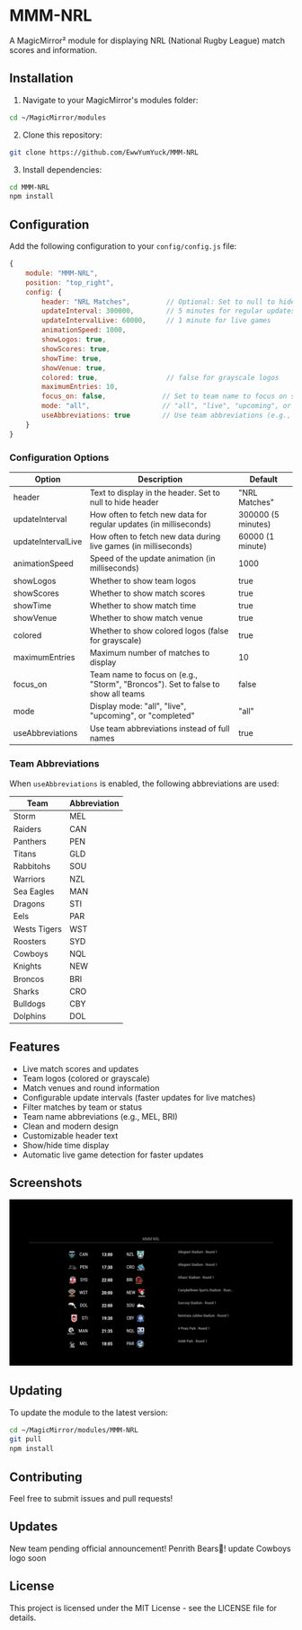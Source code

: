 # MMM-NRL

A MagicMirror² module for displaying NRL (National Rugby League) match scores and information.

## Installation

1. Navigate to your MagicMirror's modules folder:
```bash
cd ~/MagicMirror/modules
```

2. Clone this repository:
```bash
git clone https://github.com/EwwYumYuck/MMM-NRL
```

3. Install dependencies:
```bash
cd MMM-NRL
npm install
```

## Configuration

Add the following configuration to your `config/config.js` file:

```javascript
{
    module: "MMM-NRL",
    position: "top_right",
    config: {
        header: "NRL Matches",         // Optional: Set to null to hide header
        updateInterval: 300000,        // 5 minutes for regular updates
        updateIntervalLive: 60000,     // 1 minute for live games
        animationSpeed: 1000,
        showLogos: true,
        showScores: true,
        showTime: true,
        showVenue: true,
        colored: true,                 // false for grayscale logos
        maximumEntries: 10,
        focus_on: false,              // Set to team name to focus on specific team
        mode: "all",                  // "all", "live", "upcoming", or "completed"
        useAbbreviations: true        // Use team abbreviations (e.g., MEL, BRI)
    }
}
```

### Configuration Options

| Option             | Description                                                                                    | Default |
|--------------------|------------------------------------------------------------------------------------------------|---------|
| header             | Text to display in the header. Set to null to hide header                                      | "NRL Matches" |
| updateInterval     | How often to fetch new data for regular updates (in milliseconds)                              | 300000 (5 minutes) |
| updateIntervalLive | How often to fetch new data during live games (in milliseconds)                                | 60000 (1 minute) |
| animationSpeed     | Speed of the update animation (in milliseconds)                                                | 1000 |
| showLogos         | Whether to show team logos                                                                     | true |
| showScores        | Whether to show match scores                                                                   | true |
| showTime          | Whether to show match time                                                                     | true |
| showVenue         | Whether to show match venue                                                                    | true |
| colored           | Whether to show colored logos (false for grayscale)                                            | true |
| maximumEntries    | Maximum number of matches to display                                                           | 10 |
| focus_on          | Team name to focus on (e.g., "Storm", "Broncos"). Set to false to show all teams              | false |
| mode              | Display mode: "all", "live", "upcoming", or "completed"                                        | "all" |
| useAbbreviations  | Use team abbreviations instead of full names                                                   | true |

### Team Abbreviations

When `useAbbreviations` is enabled, the following abbreviations are used:

| Team | Abbreviation |
|------|--------------|
| Storm | MEL |
| Raiders | CAN |
| Panthers | PEN |
| Titans | GLD |
| Rabbitohs | SOU |
| Warriors | NZL |
| Sea Eagles | MAN |
| Dragons | STI |
| Eels | PAR |
| Wests Tigers | WST |
| Roosters | SYD |
| Cowboys | NQL |
| Knights | NEW |
| Broncos | BRI |
| Sharks | CRO |
| Bulldogs | CBY |
| Dolphins | DOL |

## Features

- Live match scores and updates
- Team logos (colored or grayscale)
- Match venues and round information
- Configurable update intervals (faster updates for live matches)
- Filter matches by team or status
- Team name abbreviations (e.g., MEL, BRI)
- Clean and modern design
- Customizable header text
- Show/hide time display
- Automatic live game detection for faster updates

## Screenshots

![MMM-NRL Module Screenshot](screenshot/mmm-nrl.png)

## Updating

To update the module to the latest version:

```bash
cd ~/MagicMirror/modules/MMM-NRL
git pull
npm install
```

## Contributing

Feel free to submit issues and pull requests!

## Updates

New team pending official announcement! Penrith Bears🧸! update Cowboys logo soon

## License

This project is licensed under the MIT License - see the LICENSE file for details.
